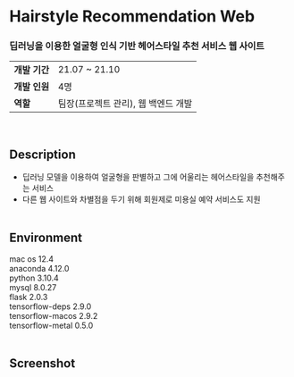 # Hairstyle Recommendation Web
### 딥러닝을 이용한 얼굴형 인식 기반 헤어스타일 추천 서비스 웹 사이트
|  |  |
| - | - |
| **개발 기간** | 21.07 ~ 21.10 |
| **개발 인원** | 4명 | 
| **역할** | 팀장(프로젝트 관리), 웹 백엔드 개발 |

&nbsp;

## Description
- 딥러닝 모델을 이용하여 얼굴형을 판별하고 그에 어울리는 헤어스타일을 추천해주는 서비스
- 다른 웹 사이트와 차별점을 두기 위해 회원제로 미용실 예약 서비스도 지원  
&nbsp;

## Environment
mac os 12.4  
anaconda 4.12.0  
python 3.10.4  
mysql 8.0.27  
flask 2.0.3  
tensorflow-deps 2.9.0  
tensorflow-macos 2.9.2  
tensorflow-metal 0.5.0  
&nbsp;

## Screenshot  
